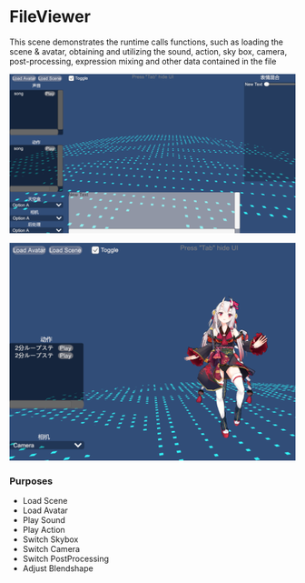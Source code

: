 # FileViewer

This scene demonstrates the runtime calls functions, such as loading the scene & avatar, obtaining and utilizing the sound, action, sky box, camera, post-processing, expression mixing and other data contained in the file

![glb](../pics/FileViewer_1.png)

![glb](../pics/FileViewer_0.png)

### Purposes

- Load Scene
- Load Avatar
- Play Sound
- Play Action
- Switch Skybox
- Switch Camera
- Switch PostProcessing
- Adjust Blendshape